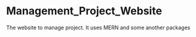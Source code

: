 # Management_Project_Website
 The website to manage project. It uses MERN and some another packages
